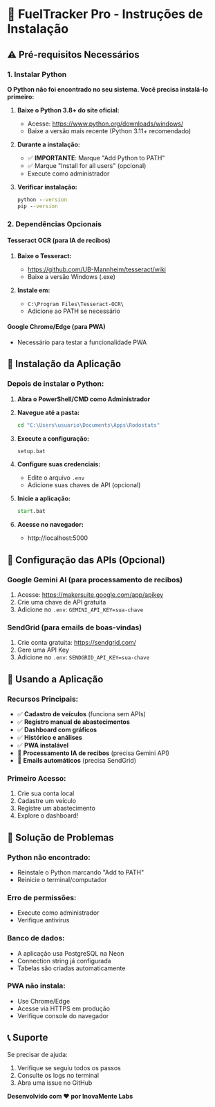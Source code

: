 # 🚗 FuelTracker Pro - Instruções de Instalação

## ⚠️ Pré-requisitos Necessários

### 1. Instalar Python
**O Python não foi encontrado no seu sistema. Você precisa instalá-lo primeiro:**

1. **Baixe o Python 3.8+ do site oficial:**
   - Acesse: https://www.python.org/downloads/windows/
   - Baixe a versão mais recente (Python 3.11+ recomendado)

2. **Durante a instalação:**
   - ✅ **IMPORTANTE**: Marque "Add Python to PATH"
   - ✅ Marque "Install for all users" (opcional)
   - Execute como administrador

3. **Verificar instalação:**
   ```cmd
   python --version
   pip --version
   ```

### 2. Dependências Opcionais

#### Tesseract OCR (para IA de recibos)
1. **Baixe o Tesseract:**
   - https://github.com/UB-Mannheim/tesseract/wiki
   - Baixe a versão Windows (.exe)

2. **Instale em:**
   - `C:\Program Files\Tesseract-OCR\`
   - Adicione ao PATH se necessário

#### Google Chrome/Edge (para PWA)
- Necessário para testar a funcionalidade PWA

## 🚀 Instalação da Aplicação

### Depois de instalar o Python:

1. **Abra o PowerShell/CMD como Administrador**

2. **Navegue até a pasta:**
   ```cmd
   cd "C:\Users\usuario\Documents\Apps\Rodostats"
   ```

3. **Execute a configuração:**
   ```cmd
   setup.bat
   ```

4. **Configure suas credenciais:**
   - Edite o arquivo `.env`
   - Adicione suas chaves de API (opcional)

5. **Inicie a aplicação:**
   ```cmd
   start.bat
   ```

6. **Acesse no navegador:**
   - http://localhost:5000

## 🔑 Configuração das APIs (Opcional)

### Google Gemini AI (para processamento de recibos)
1. Acesse: https://makersuite.google.com/app/apikey
2. Crie uma chave de API gratuita
3. Adicione no `.env`: `GEMINI_API_KEY=sua-chave`

### SendGrid (para emails de boas-vindas)
1. Crie conta gratuita: https://sendgrid.com/
2. Gere uma API Key
3. Adicione no `.env`: `SENDGRID_API_KEY=sua-chave`

## 📱 Usando a Aplicação

### Recursos Principais:
- ✅ **Cadastro de veículos** (funciona sem APIs)
- ✅ **Registro manual de abastecimentos**
- ✅ **Dashboard com gráficos**
- ✅ **Histórico e análises**
- ✅ **PWA instalável**
- 🤖 **Processamento IA de recibos** (precisa Gemini API)
- 📧 **Emails automáticos** (precisa SendGrid)

### Primeiro Acesso:
1. Crie sua conta local
2. Cadastre um veículo
3. Registre um abastecimento
4. Explore o dashboard!

## 🔧 Solução de Problemas

### Python não encontrado:
- Reinstale o Python marcando "Add to PATH"
- Reinicie o terminal/computador

### Erro de permissões:
- Execute como administrador
- Verifique antivírus

### Banco de dados:
- A aplicação usa PostgreSQL na Neon
- Connection string já configurada
- Tabelas são criadas automaticamente

### PWA não instala:
- Use Chrome/Edge
- Acesse via HTTPS em produção
- Verifique console do navegador

## 📞 Suporte

Se precisar de ajuda:
1. Verifique se seguiu todos os passos
2. Consulte os logs no terminal
3. Abra uma issue no GitHub

**Desenvolvido com ❤️ por InovaMente Labs**
